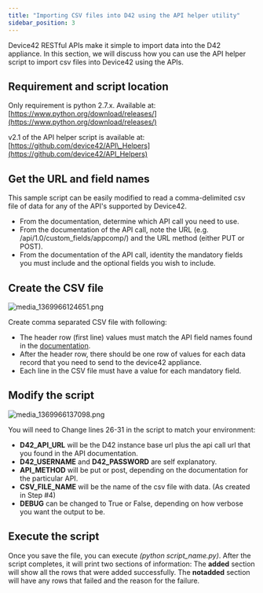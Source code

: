 ```yaml
---
title: "Importing CSV files into D42 using the API helper utility"
sidebar_position: 3
---
```


Device42 RESTful APIs make it simple to import data into the D42 appliance. In this section, we will discuss how you can use the API helper script to import csv files into Device42 using the APIs.

## Requirement and script location

Only requirement is python 2.7.x. Available at: [https://www.python.org/download/releases/](https://www.python.org/download/releases/)

v2.1 of the API helper script is available at: [https://github.com/device42/API\_Helpers](https://github.com/device42/API_Helpers)

## Get the URL and field names

This sample script can be easily modified to read a comma-delimited csv file of data for any of the API's supported by Device42.

- From the documentation, determine which API call you need to use.
- From the documentation of the API call, note the URL (e.g. /api/1.0/custom\_fields/appcomp/) and the URL method (either PUT or POST).
- From the documentation of the API call, identity the mandatory fields you must include and the optional fields you wish to include.

## Create the CSV file

![media_1369966124651.png](/assets/images/media_1369966124651.png)

Create comma separated CSV file with following:

- The header row (first line) values must match the API field names found in the [documentation](https://docs.device42.com/api/).
- After the header row, there should be one row of values for each data record that you need to send to the device42 appliance.
- Each line in the CSV file must have a value for each mandatory field.

## Modify the script

![media_1369966137098.png](/assets/images/media_1369966137098.png)

You will need to Change lines 26-31 in the script to match your environment:

- **D42\_API\_URL** will be the D42 instance base url plus the api call url that you found in the API documentation.
- **D42\_USERNAME** and **D42\_PASSWORD** are self explanatory.
- **API\_METHOD** will be put or post, depending on the documentation for the particular API.
- **CSV\_FILE\_NAME** will be the name of the csv file with data. (As created in Step #4)
- **DEBUG** can be changed to True or False, depending on how verbose you want the output to be.

## Execute the script

Once you save the file, you can execute _(python script\_name.py)_. After the script completes, it will print two sections of information: The **added** section will show all the rows that were added successfully. The **notadded** section will have any rows that failed and the reason for the failure.
